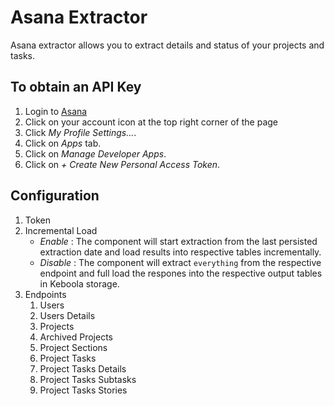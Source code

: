 # Asana Extractor
Asana extractor allows you to extract details and status of your projects and tasks.

## To obtain an API Key ##
1. Login to [Asana](https://app.asana.com/)
2. Click on your account icon at the top right corner of the page
3. Click *My Profile Settings...*.
4. Click on *Apps* tab.
5. Click on *Manage Developer Apps*.
6. Click on *\+ Create New Personal Access Token*.

## Configuration
1. Token
2. Incremental Load
    - *Enable* : The component will start extraction from the last persisted extraction date and load results into respective tables incrementally.
    - *Disable* : The component will extract `everything` from the respective endpoint and full load the respones into the respective output tables in Keboola storage.
3. Endpoints
    1. Users
    2. Users Details
    3. Projects
    4. Archived Projects
    5. Project Sections
    6. Project Tasks
    7. Project Tasks Details
    8. Project Tasks Subtasks
    9. Project Tasks Stories
